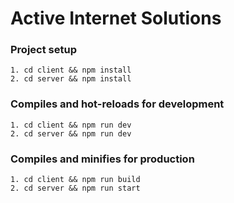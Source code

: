 # Active Internet Solutions

### Project setup
```
1. cd client && npm install
2. cd server && npm install
```

### Compiles and hot-reloads for development
```
1. cd client && npm run dev
2. cd server && npm run dev
```

### Compiles and minifies for production
```
1. cd client && npm run build
2. cd server && npm run start
```